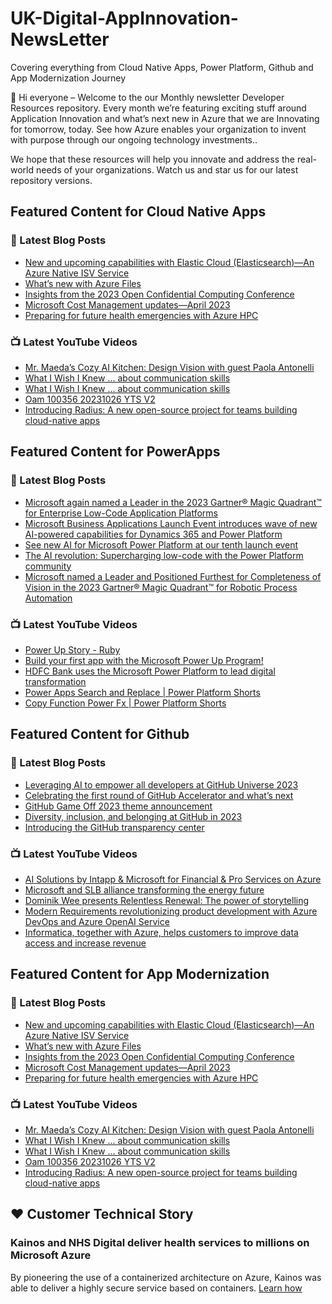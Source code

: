 # UK-Digital-AppInnovation-NewsLetter

Covering everything from Cloud Native Apps, Power Platform, Github and App Modernization Journey

👋 Hi everyone – Welcome to the our Monthly newsletter Developer Resources repository. Every month we’re featuring exciting stuff around Application Innovation and what’s next new in Azure that we are Innovating for tomorrow, today. See how Azure enables your organization to invent with purpose through our ongoing technology investments..


We hope that these resources will help you innovate and address the real-world needs of your organizations. Watch us and star us for our latest repository versions.

## Featured Content for Cloud Native Apps


### 📝 Latest Blog Posts

    
<!-- BLOGCNA:START -->
- [New and upcoming capabilities with Elastic Cloud (Elasticsearch)—An Azure Native ISV Service](https://azure.microsoft.com/blog/new-and-upcoming-capabilities-with-elastic-cloud-elasticsearch-an-azure-native-isv-service/)
- [What’s new with Azure Files](https://azure.microsoft.com/blog/what-s-new-with-azure-files/)
- [Insights from the 2023 Open Confidential Computing Conference](https://azure.microsoft.com/blog/insights-from-the-2023-open-confidential-computing-conference/)
- [Microsoft Cost Management updates—April 2023](https://azure.microsoft.com/blog/microsoft-cost-management-updates-april-2023/)
- [Preparing for future health emergencies with Azure HPC ](https://azure.microsoft.com/blog/preparing-for-future-health-emergencies-with-azure-hpc/)
<!-- BLOGCNA:END -->

### 📺 Latest YouTube Videos

 
<!-- YOUTUBECNA:START -->
- [Mr. Maeda’s Cozy AI Kitchen: Design Vision with guest Paola Antonelli](https://www.youtube.com/watch?v=TZ8wHF9iiuM)
- [What I Wish I Knew ... about communication skills](https://www.youtube.com/watch?v=u6JZw3gygQA)
- [What I Wish I Knew ... about communication skills](https://www.youtube.com/watch?v=a1qdSL2QbRg)
- [Oam  100356 20231026 YTS V2](https://www.youtube.com/watch?v=9eeDpvPgRvw)
- [Introducing Radius: A new open-source project for teams building cloud-native apps](https://www.youtube.com/watch?v=mT_NWFnYn0A)
<!-- YOUTUBECNA:END -->

##  Featured Content for PowerApps
### 📝 Latest Blog Posts
<!-- BLOGPOWER:START -->
- [Microsoft again named a Leader in the 2023 Gartner® Magic Quadrant™ for Enterprise Low-Code Application Platforms](https://powerapps.microsoft.com/en-us/blog/microsoft-again-named-a-leader-in-the-2023-gartner-magic-quadrant-for-enterprise-low-code-application-platforms/)
- [Microsoft Business Applications Launch Event introduces wave of new AI-powered capabilities for Dynamics 365 and Power Platform](https://cloudblogs.microsoft.com/dynamics365/bdm/2023/10/25/microsoft-business-applications-launch-event-introduces-wave-of-new-ai-powered-capabilities-for-dynamics-365-and-power-platform/)
- [See new AI for Microsoft Power Platform at our tenth launch event](https://cloudblogs.microsoft.com/powerplatform/2023/10/04/see-new-ai-for-microsoft-power-platform-at-our-tenth-launch-event/)
- [The AI revolution: Supercharging low-code with the Power Platform community](https://cloudblogs.microsoft.com/powerplatform/2023/10/03/the-ai-revolution-supercharging-low-code-with-the-power-platform-community/)
- [Microsoft named a Leader and Positioned Furthest for Completeness of Vision in the 2023 Gartner® Magic Quadrant™ for Robotic Process Automation](https://powerautomate.microsoft.com/en-us/blog/microsoft-named-a-leader-and-positioned-furthest-for-completeness-of-vision-in-the-2023-gartner-magic-quadrant-for-robotic-process-automation/)
<!-- BLOGPOWER:END -->
 ### 📺 Latest YouTube Videos
    
<!-- YOUTUBEPOWER:START -->
- [Power Up Story - Ruby](https://www.youtube.com/watch?v=Xsf7Ecl-c8I)
- [Build your first app with the Microsoft Power Up Program!](https://www.youtube.com/watch?v=pLE7Jn-951k)
- [HDFC Bank uses the Microsoft Power Platform to lead digital transformation](https://www.youtube.com/watch?v=seD7BapZeMA)
- [Power Apps Search and Replace | Power Platform Shorts](https://www.youtube.com/watch?v=cJsRi94OnRU)
- [Copy Function Power Fx | Power Platform Shorts](https://www.youtube.com/watch?v=Jr_Kr0WhaPM)
<!-- YOUTUBEPOWER:END -->

##  Featured Content for Github
### 📝 Latest Blog Posts
<!-- BLOGGITHUB:START -->
- [Leveraging AI to empower all developers at GitHub Universe 2023](https://github.blog/2023-11-02-leveraging-ai-to-empower-all-developers-at-github-universe-2023/)
- [Celebrating the first round of GitHub Accelerator and what&#8217;s next](https://github.blog/2023-11-02-celebrating-the-first-round-of-github-accelerator-and-whats-next/)
- [GitHub Game Off 2023 theme announcement](https://github.blog/2023-11-01-github-game-off-2023-theme-announcement/)
- [Diversity, inclusion, and belonging at GitHub in 2023](https://github.blog/2023-11-01-diversity-inclusion-and-belonging-at-github-in-2023/)
- [Introducing the GitHub transparency center](https://github.blog/2023-10-31-introducing-the-github-transparency-center/)
<!-- BLOGGITHUB:END -->
### 📺 Latest YouTube Videos
<!-- YOUTUBEGITHUB:START -->
- [AI Solutions by Intapp &amp; Microsoft for Financial &amp; Pro Services on Azure](https://www.youtube.com/watch?v=dypHpr7ntsg)
- [Microsoft and SLB alliance transforming the energy future](https://www.youtube.com/watch?v=2iMmfJQtNvY)
- [Dominik Wee presents Relentless Renewal: The power of storytelling](https://www.youtube.com/watch?v=lxnkoEgM5Do)
- [Modern Requirements revolutionizing product development with Azure DevOps and Azure OpenAI Service](https://www.youtube.com/watch?v=mfRV1A6axjE)
- [Informatica, together with Azure, helps customers to improve data access and increase revenue](https://www.youtube.com/watch?v=hdUql39P2WY)
<!-- YOUTUBEGITHUB:END -->
##  Featured Content for App Modernization
### 📝 Latest Blog Posts
<!-- BLOGAPPMOD:START -->
- [New and upcoming capabilities with Elastic Cloud (Elasticsearch)—An Azure Native ISV Service](https://azure.microsoft.com/blog/new-and-upcoming-capabilities-with-elastic-cloud-elasticsearch-an-azure-native-isv-service/)
- [What’s new with Azure Files](https://azure.microsoft.com/blog/what-s-new-with-azure-files/)
- [Insights from the 2023 Open Confidential Computing Conference](https://azure.microsoft.com/blog/insights-from-the-2023-open-confidential-computing-conference/)
- [Microsoft Cost Management updates—April 2023](https://azure.microsoft.com/blog/microsoft-cost-management-updates-april-2023/)
- [Preparing for future health emergencies with Azure HPC ](https://azure.microsoft.com/blog/preparing-for-future-health-emergencies-with-azure-hpc/)
<!-- BLOGAPPMOD:END -->
### 📺 Latest YouTube Videos
<!-- YOUTUBEAPPMOD:START -->
- [Mr. Maeda’s Cozy AI Kitchen: Design Vision with guest Paola Antonelli](https://www.youtube.com/watch?v=TZ8wHF9iiuM)
- [What I Wish I Knew ... about communication skills](https://www.youtube.com/watch?v=u6JZw3gygQA)
- [What I Wish I Knew ... about communication skills](https://www.youtube.com/watch?v=a1qdSL2QbRg)
- [Oam  100356 20231026 YTS V2](https://www.youtube.com/watch?v=9eeDpvPgRvw)
- [Introducing Radius: A new open-source project for teams building cloud-native apps](https://www.youtube.com/watch?v=mT_NWFnYn0A)
<!-- YOUTUBEAPPMOD:END -->


## ♥️ Customer Technical Story 

### Kainos and NHS Digital deliver health services to millions on Microsoft Azure

By pioneering the use of a containerized architecture on Azure, Kainos was able to deliver a highly secure service based on containers. [Learn how](https://customers.microsoft.com/en-us/story/1368348549535774520-kainos-and-nhs-digital-deliver-health-services-to-millions-on-microsoft-azure)

